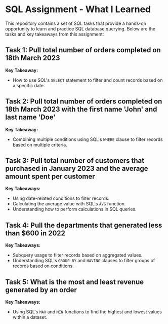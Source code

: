 # SQL Assignment - What I Learned

This repository contains a set of SQL tasks that provide a hands-on opportunity to learn and practice SQL database querying. Below are the tasks and key takeaways from this assignment:

## Task 1: Pull total number of orders completed on 18th March 2023

**Key Takeaway:**
- How to use SQL's `SELECT` statement to filter and count records based on a specific date.

## Task 2: Pull total number of orders completed on 18th March 2023 with the first name 'John' and last name 'Doe'

**Key Takeaway:**
- Combining multiple conditions using SQL's `WHERE` clause to filter records based on multiple criteria.

## Task 3: Pull total number of customers that purchased in January 2023 and the average amount spent per customer

**Key Takeaways:**
- Using date-related conditions to filter records.
- Calculating the average value with SQL's `AVG` function.
- Understanding how to perform calculations in SQL queries.

## Task 4: Pull the departments that generated less than $600 in 2022

**Key Takeaways:**
- Subquery usage to filter records based on aggregated values.
- Understanding SQL's `GROUP BY` and `HAVING` clauses to filter groups of records based on conditions.

## Task 5: What is the most and least revenue generated by an order

**Key Takeaways:**
- Using SQL's `MAX` and `MIN` functions to find the highest and lowest values within a dataset.

